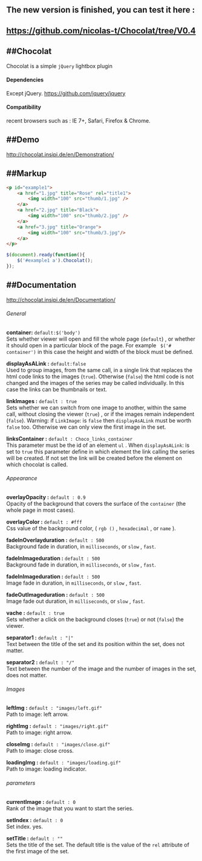 ﻿The new version is finished, you can test it here : 
-----------
https://github.com/nicolas-t/Chocolat/tree/V0.4
-----------

##Chocolat
-----------
Chocolat is a simple `jQuery` lightbox plugin

#### Dependencies

Except jQuery. https://github.com/jquery/jquery

#### Compatibility
recent browsers such as :
IE 7+, Safari, Firefox & Chrome.

##Demo
-----------
http://chocolat.insipi.de/en/Demonstration/

##Markup
-----------
```html
<p id="example1">
	<a href="1.jpg" title="Rose" rel="title1">
		<img width="100" src="thumb/1.jpg" />
	</a>
	<a href="2.jpg" title="Black">
		<img width="100" src="thumb/2.jpg" />
	</a>
	<a href="3.jpg" title="Orange">
		<img width="100" src="thumb/3.jpg"/>
	</a>
</p>
```

```js
$(document).ready(function(){
	$('#example1 a').Chocolat();
});
```

##Documentation
-----------
http://chocolat.insipi.de/en/Documentation/

###### General
**container:** `default:$('body')`  
Sets whether viewer will open and fill the whole page (`default`)  , or whether it should open in a particular block of the page. For example ` $('# container')`  in this case the height and width of the block must be defined.

**displayAsALink :** `default:false`  
Used to group images, from the same call, in a single link that replaces the html code links to the images (`true`). Otherwise (`false`) the html code is not changed and the images of the series may be called individually. In this case the links can be thumbnails or text.

**linkImages :**   `default : true `  
Sets whether we can switch from one image to another, within the same call, without closing the viewer (`true`) , or if the images remain independent (`false`).
Warning: if `LinkImage`: is `false` then `displayAsALink` must be worth `false` too. Otherwise we can only view the first image in the set.

**linksContainer :**  `default : Choco_links_container`  
This parameter must be the id of an element `ul` . When `displayAsALink`: is set to `true` this parameter define in which element the link calling the series will be created. If not set the link will be created before the element on which chocolat is called.

###### Appearance
**overlayOpacity :**  `default : 0.9`  
 Opacity of the background that covers the surface of the `container` (the whole page in most cases).

**overlayColor :**  `default : #fff`  
Css value of the background color, ( `rgb ()` , `hexadecimal` , or `name` ).

**fadeInOverlayduration :**  `default : 500`  
Background fade in duration, in `milliseconds`, or `slow` , `fast`.
 
**fadeInImageduration :**  `default : 500`  
Background fade in duration, in `milliseconds`, or `slow` , `fast`.

**fadeInImageduration :**  `default : 500`  
Image fade in duration, in `milliseconds`, or `slow` , `fast`.

**fadeOutImageduration :**  `default : 500`  
Image fade out duration, in `milliseconds`, or `slow` , `fast`.

**vache :**  `default : true`  
Sets whether a click on the background closes (`true`) or not (`false`) the viewer.

**separator1 :**  `default : "|"`  
Text between the title of the set and its position within the set, does not matter.

**separator2 :**  `default : "/"`  
Text between the number of the image and the number of images in the set, does not matter. 

###### Images
**leftImg  :**  `default : "images/left.gif"`  
 Path to image: left arrow. 

**rightImg  :**  `default : "images/right.gif"`  
 Path to image: right arrow. 

**closeImg  :**  `default : "images/close.gif"`  
 Path to image: close cross. 

**loadingImg  :**  `default : "images/loading.gif"`   
 Path to image: loading indicator. 

###### parameters
**currentImage  :**  `default : 0`  
Rank of the image that you want to start the series.
 
**setIndex  :**  `default : 0`   
Set index. yes.
 
**setTitle  :**  `default : ""`  
 Sets the title of the set. The default title is the value of the `rel` attribute of the first image of the set. 


 
 
 